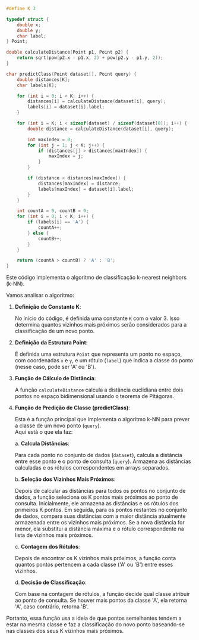 ```c
#define K 3

typedef struct {
    double x;
    double y;
    char label;
} Point;

double calculateDistance(Point p1, Point p2) {
    return sqrt(pow(p2.x - p1.x, 2) + pow(p2.y - p1.y, 2));
}

char predictClass(Point dataset[], Point query) {
    double distances[K];
    char labels[K];

    for (int i = 0; i < K; i++) {
        distances[i] = calculateDistance(dataset[i], query);
        labels[i] = dataset[i].label;
    }

    for (int i = K; i < sizeof(dataset) / sizeof(dataset[0]); i++) {
        double distance = calculateDistance(dataset[i], query);

        int maxIndex = 0;
        for (int j = 1; j < K; j++) {
            if (distances[j] > distances[maxIndex]) {
                maxIndex = j;
            }
        }

        if (distance < distances[maxIndex]) {
            distances[maxIndex] = distance;
            labels[maxIndex] = dataset[i].label;
        }
    }

    int countA = 0, countB = 0;
    for (int i = 0; i < K; i++) {
        if (labels[i] == 'A') {
            countA++;
        } else {
            countB++;
        }
    }

    return (countA > countB) ? 'A' : 'B';
}
```

Este código implementa o algoritmo de classificação k-nearest neighbors (k-NN). 

Vamos analisar o algoritmo:

1. **Definição de Constante K**:

   No início do código, é definida uma constante `K` com o valor 3. Isso determina quantos vizinhos mais próximos serão
   considerados para a classificação de um novo ponto.

3. **Definição da Estrutura Point**:

   É definida uma estrutura `Point` que representa um ponto no espaço, com coordenadas `x` e `y`, e um rótulo (`label`)
   que indica a classe do ponto (nesse caso, pode ser 'A' ou 'B').

5. **Função de Cálculo de Distância**:

   A função `calculateDistance` calcula a distância euclidiana entre dois pontos no espaço bidimensional usando o teorema de Pitágoras.

7. **Função de Predição de Classe (predictClass)**:

   Esta é a função principal que implementa o algoritmo k-NN para prever a classe de um novo ponto (`query`). <br>
   Aqui está o que ela faz:

   a. **Calcula Distâncias**:

   Para cada ponto no conjunto de dados (`dataset`), calcula a distância entre esse ponto e o ponto de consulta (`query`).
   Armazena as distâncias calculadas e os rótulos correspondentes em arrays separados.

   b. **Seleção dos Vizinhos Mais Próximos**:

   Depois de calcular as distâncias para todos os pontos no conjunto de dados, a função seleciona os K pontos mais próximos ao ponto de consulta.
   Inicialmente, ele armazena as distâncias e os rótulos dos primeiros K pontos. Em seguida, para os pontos restantes no conjunto de dados,
   compara suas distâncias com a maior distância atualmente armazenada entre os vizinhos mais próximos. Se a nova distância for menor, ela substitui
   a distância máxima e o rótulo correspondente na lista de vizinhos mais próximos.

   c. **Contagem dos Rótulos**:

   Depois de encontrar os K vizinhos mais próximos, a função conta quantos pontos pertencem a cada classe ('A' ou 'B') entre esses vizinhos.

   d. **Decisão de Classificação**:

   Com base na contagem de rótulos, a função decide qual classe atribuir ao ponto de consulta. Se houver mais pontos da classe 'A',
   ela retorna 'A', caso contrário, retorna 'B'.

Portanto, essa função usa a ideia de que pontos semelhantes tendem a estar na mesma classe e faz a classificação do novo ponto 
baseando-se nas classes dos seus K vizinhos mais próximos.
